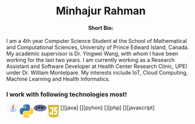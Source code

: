 
<h1 align="center">Minhajur Rahman</h1>

<h4 align="center"> Short Bio: </h4>

<p style="center">I am a 4th year Computer Science Student at the School of Mathematical and Computational Sciences, University of Prince Edward Island, Canada. My academic supervisor is Dr. Yingwei Wang, with whom I have been working for the last two years. I am currently working as a Research Assistant and Software Developer at Health Center Research Clinic, UPEI under Dr. William Montelpare. My interests include IoT, Cloud Computing, Machine Learning and Health Informatics.</p>

### I work with following technologies most!

[<img align="left" alt="Java" width="36px" src="icons/java.jpg" />][java]
[<img align="left" alt="Python" width="36px" src="icons/py.png" />][pyhon]
[<img align="left" alt="PHP" width="36px" src="icons/php.svg" />][php]
[<img align="left" alt="JavaScript" width="36px" src="icons/js.png" />][javascript]
<br><br>
<!--
**Minhaj9800/Minhaj9800** is a ✨ _special_ ✨ repository because its `README.md` (this file) appears on your GitHub profile.

Here are some ideas to get you started:

- 🔭 I’m currently working on ...
- 🌱 I’m currently learning ...
- 👯 I’m looking to collaborate on ...
- 🤔 I’m looking for help with ...
- 💬 Ask me about ...
- 📫 How to reach me: ...
- 😄 Pronouns: ...
- ⚡ Fun fact: ...
-->

